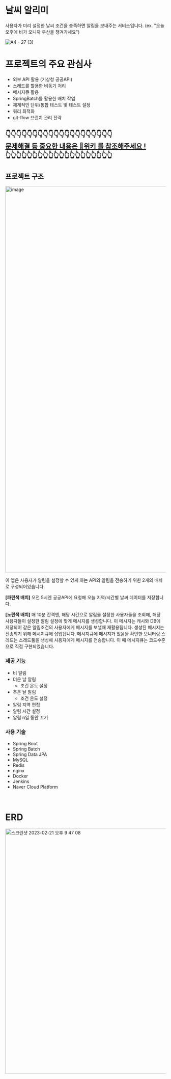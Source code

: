 # 날씨 알리미 
사용자가 미리 설정한 날씨 조건을 충족하면 알림을 보내주는 서비스입니다.
(ex. "오늘 오후에 비가 오니까 우산을 챙겨가세요")


![A4 - 27 (3)](https://user-images.githubusercontent.com/66104031/220347959-40b08fdf-b2f1-4962-9238-530c42558395.jpg)


# 프로젝트의 주요 관심사
- 외부 API 활용 (기상청 공공API)
- 스레드를 할용한 비동기 처리
- 메시지큐 활용
- SpringBatch를 활용한 배치 작업
- 체계적인 단위/통합 테스트 및 테스트 설정
- 쿼리 최적화
- git-flow 브랜치 관리 전략

## 👇👇👇👇👇👇👇👇👇👇👇👇👇👇👇👇👇👇👇👇<br />[<U>문제해결 등 중요한 내용은 📓위키 를 참조해주세요 !</U>](https://github.com/leehyeonmin34/weather_reminder/wiki) <br />👆👆👆👆👆👆👆👆👆👆👆👆👆👆👆👆👆👆👆👆


## 프로젝트 구조
<img width="1213" alt="image" src="https://github.com/leehyeonmin34/dambae200/assets/66104031/f261a052-a325-4471-bb77-3916ce78acf9">

이 앱은 사용자가 알림을 설정할 수 있게 하는 API와 알림을 전송하기 위한 2개의 배치로 구성되어있습니다.

**[파란색 배치]** 오전 5시엔 공공API에 요청해 오늘 지역/시간별 날씨 데이터를 저장합니다.

**[노란색 배치]** 매 10분 간격엔, 해당 시간으로 알림을 설정한 사용자들을 조회해, 해당 사용자들이 설정한 알림 설정에 맞게 메시지를 생성합니다. 이 메시지는 캐시와 DB에 저장되어 같은 알림조건의 사용자에게 메시지를 보낼때 재활용됩니다. 생성된 메시지는 전송되기 위해 메시지큐에 삽입됩니다.  메시지큐에 메시지가 있음을 확인한 모니터링 스레드는 스레드풀을 생성해 사용자에게 메시지를 전송합니다. 이 때 메시지큐는 코드수준으로 직접 구현되었습니다.



### 제공 기능
- 비 알림
- 더운 날 알림
  - 조건 온도 설정
- 추운 날 알림
  - 조건 온도 설정
- 알림 지역 편집
- 알림 시간 설정
- 알림 n일 동안 끄기

### 사용 기술
- Spring Boot 
- Spring Batch
- Spring Data JPA
- MySQL
- Redis
- nginx
- Docker
- Jenkins
- Naver Cloud Platform



<br />

# ERD
<img width="770" alt="스크린샷 2023-02-21 오후 9 47 08" src="https://user-images.githubusercontent.com/66104031/220348674-82093483-a0c7-48c2-baad-4dd5d24a41b3.png">

 
